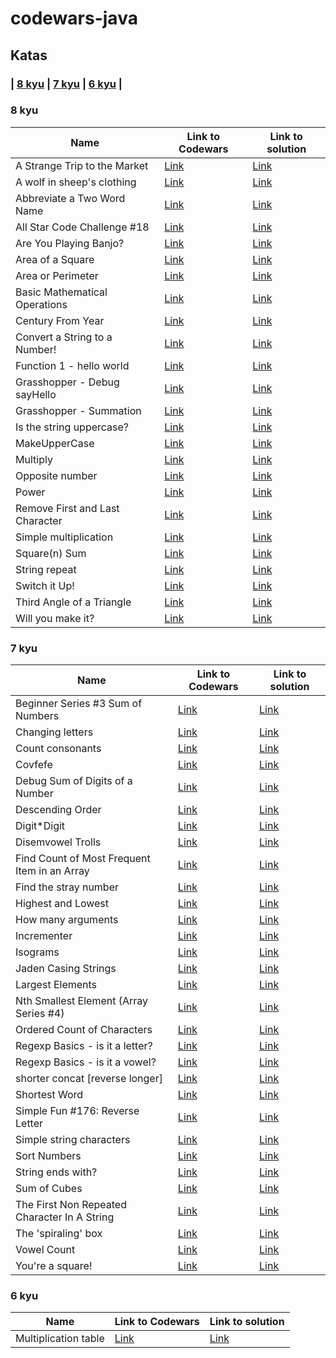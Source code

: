# codewars-java

## Katas


### | [8 kyu](#8-kyu) | [7 kyu](#7-kyu) | [6 kyu](#6-kyu) |

### 8 kyu

| Name                                                       | Link to Codewars                                               | Link to solution                                                                      |
|------------------------------------------------------------|----------------------------------------------------------------|---------------------------------------------------------------------------------------|
| A Strange Trip to the Market                                 | [Link](https://www.codewars.com/kata/55ccdf1512938ce3ac000056) | [Link](./src/kyu8/astrangetriptothemarket.js)                               |
| A wolf in sheep's clothing                                 | [Link](https://www.codewars.com/kata/5c8bfa44b9d1192e1ebd3d15) | [Link](./src/kyu8/awolfinsheepclothing.js)                               |
| Abbreviate a Two Word Name                                 | [Link](https://www.codewars.com/kata/57eadb7ecd143f4c9c0000a3) | [Link](./src/kyu8/abbreviateatwowordname.js)                              |
| All Star Code Challenge #18                                | [Link](https://www.codewars.com/kata/5865918c6b569962950002a1) | [Link](./src/kyu8/allstarcodechallenge18.js)                              |
| Are You Playing Banjo?                                     | [Link](https://www.codewars.com/kata/53af2b8861023f1d88000832) | [Link](./src/kyu8/areyouplayingbanjo.js)                                  |
| Area of a Square                                           | [Link](https://www.codewars.com/kata/5748838ce2fab90b86001b1a) | [Link](./src/kyu8/areaofasquare.js)                                       |
| Area or Perimeter                                          | [Link](https://www.codewars.com/kata/5ab6538b379d20ad880000ab) | [Link](./src/kyu8/areaorperimeter.js)                                     |
| Basic Mathematical Operations                              | [Link](https://www.codewars.com/kata/57356c55867b9b7a60000bd7) | [Link](./src/kyu8/basicmathematicaloperation.js)                          |
| Century From Year                                          | [Link](https://www.codewars.com/kata/5a3fe3dde1ce0e8ed6000097) | [Link](./src/kyu8/centuryfromyear.js)                                     |
| Convert a String to a Number!                              | [Link](https://www.codewars.com/kata/544675c6f971f7399a000e79) | [Link](./src/kyu8/convertastringtoanumber.js)                             |
| Function 1 - hello world                                   | [Link](https://www.codewars.com/kata/523b4ff7adca849afe000035) | [Link](./src/kyu8/function1helloworld.js)                                 |
| Grasshopper - Debug sayHello                               | [Link](https://www.codewars.com/kata/5625618b1fe21ab49f00001f) | [Link](./src/kyu8/grasshopperdebugsayhello.js)                |
| Grasshopper - Summation                                    | [Link](https://www.codewars.com/kata/55d24f55d7dd296eb9000030) | [Link](./src/kyu8/grasshoppersummation.js)                                |
| Is the string uppercase?                              | [Link](https://www.codewars.com/kata/56cd44e1aa4ac7879200010b)            | [Link](./src/kyu8/isthestringuppercase.js)                                         |
| MakeUpperCase                                              | [Link](https://www.codewars.com/kata/57a0556c7cb1f31ab3000ad7) | [Link](./src/kyu8/makeuppercase.js)                                       |
| Multiply                                                   | [Link](https://www.codewars.com/kata/50654ddff44f800200000004) | [Link](./src/kyu8/multiply.js)                                            |
| Opposite number                                            | [Link](https://www.codewars.com/kata/56dec885c54a926dcd001095) | [Link](./src/kyu8/oppositenumber.js)                                      |
| Power            | [Link](https://www.codewars.com/kata/562926c855ca9fdc4800005b)            | [Link](./src/kyu8/power.js)          |
| Remove First and Last Character                            | [Link](https://www.codewars.com/kata/56bc28ad5bdaeb48760009b0) | [Link](./src/kyu8/removefirstandlastcharacter.js)                         |
| Simple multiplication                                      | [Link](https://www.codewars.com/kata/583710ccaa6717322c000105) | [Link](./src/kyu8/simplemultiplication.js)                                |
| Square(n) Sum                                              | [Link](https://www.codewars.com/kata/515e271a311df0350d00000f) | [Link](./src/kyu8/squarnsum.js)                                          |
| String repeat                                              | [Link](https://www.codewars.com/kata/57a0e5c372292dd76d000d7e) | [Link](./src/kyu8/stringreapit.js)                                        |
| Switch it Up!                                              | [Link](https://www.codewars.com/kata/5808dcb8f0ed42ae34000031) | [Link](./src/kyu8/switchitup.js)                                          |
| Third Angle of a Triangle                                  | [Link](https://www.codewars.com/kata/5a023c426975981341000014) | [Link](./src/kyu8/thirdangleofatriangle.js)                               |
| Will you make it?                                          | [Link](https://www.codewars.com/kata/5861d28f124b35723e00005e) | [Link](./src/kyu8/willyoumakeit.js)                                       |

### 7 kyu

| Name                                         | Link to Codewars                                                          | Link to solution                                                       |
|----------------------------------------------|---------------------------------------------------------------------------|------------------------------------------------------------------------|
| Beginner Series #3 Sum of Numbers            | [Link](https://www.codewars.com/kata/55f2b110f61eb01779000053)            | [Link](./src/kyu7/BeginnerSeries3SumOfNumbers.java)          |
| Changing letters                             | [Link](https://www.codewars.com/kata/5831c204a31721e2ae000294)            | [Link](./src/kyu7/ChangingLetters.java)                      |
| Count consonants                             | [Link](https://www.codewars.com/kata/564e7fc20f0b53eb02000106)            | [Link](./src/kyu7/CountConsonants.java)                      |
| Covfefe                                      | [Link](https://www.codewars.com/kata/592fd8f752ee71ac7e00008a)            | [Link](./src/kyu7/Covfefe.java)                              |
| Debug Sum of Digits of a Number              | [Link](https://www.codewars.com/kata/563d59dd8e47a5ed220000ba)            | [Link](./src/kyu7/DebugSumOfDigitsOfANumber.java)            |
| Descending Order                             | [Link](https://www.codewars.com/kata/5467e4d82edf8bbf40000155)            | [Link](./src/kyu7/DescendingOrder.java)                      |
| Digit*Digit                                  | [Link](https://www.codewars.com/kata/546e2562b03326a88e000020)            | [Link](./src/kyu7/DigitDigit.java)                           |
| Disemvowel Trolls                            | [Link](https://www.codewars.com/kata/52fba66badcd10859f00097e)            | [Link](./src/kyu7/DisemvowelTrolls.java)                     |
| Find Count of Most Frequent Item in an Array | [Link](https://www.codewars.com/kata/56582133c932d8239900002e)            | [Link](./src/kyu7/FindCountOfMostFrequentItemInAnArray.java) |
| Find the stray number                        | [Link](https://www.codewars.com/kata/57f609022f4d534f05000024)            | [Link](./src/kyu7/FindTheStrayNumber.java)                   |
| Highest and Lowest                           | [Link](https://www.codewars.com/kata/554b4ac871d6813a03000035)            | [Link](./src/kyu7/HighestAndLowest.java)                     |
| How many arguments                           | [Link](https://www.codewars.com/kata/5c44b0b200ce187106452139)            | [Link](./src/kyu7/HowManyArguments.java)                     |
| Incrementer                                  | [Link](https://www.codewars.com/kata/590e03aef55cab099a0002e8)            | [Link](./src/kyu7/Incrementer.java)                          |
| Isograms                                     | [Link](https://www.codewars.com/kata/54ba84be607a92aa900000f1)            | [Link](./src/kyu7/Isograms.java)                             |
| Jaden Casing Strings                         | [Link](https://www.codewars.com/kata/5390bac347d09b7da40006f6)            | [Link](./src/kyu7/JadenCasingStrings.java)                   |
| Largest Elements                             | [Link](https://www.codewars.com/kata/53d32bea2f2a21f666000256)            | [Link](./src/kyu7/largestelements.js)                      |
| Nth Smallest Element (Array Series #4)       | [Link](https://www.codewars.com/kata/5a512f6a80eba857280000fc)            | [Link](./src/kyu7/NthSmallestElementArraySeries4.java)       |
| Ordered Count of Characters                  | [Link](https://www.codewars.com/kata/57a6633153ba33189e000074)            | [Link](./src/kyu7/OrderedCountOfCharacters.java)             |
| Regexp Basics - is it a letter?              | [Link](https://www.codewars.com/kata/567de72e8b3621b3c300000b)            | [Link](./src/kyu7/RegexpBasicIsItAletter.java)               |
| Regexp Basics - is it a vowel?               | [Link](https://www.codewars.com/kata/567bed99ee3451292c000025)            | [Link](./src/kyu7/RegexpBasicIsItAvowel.java)                |
| shorter concat [reverse longer]              | [Link](https://www.codewars.com/kata/54557d61126a00423b000a45)            | [Link](./src/kyu7/ShorterConcatReverseLonger.java)           |
| Shortest Word                                | [Link](https://www.codewars.com/kata/57cebe1dc6fdc20c57000ac9)            | [Link](./src/kyu7/ShortestWord.java)                         |
| Simple Fun #176: Reverse Letter              | [Link](https://www.codewars.com/kata/58b8c94b7df3f116eb00005b)            | [Link](./src/kyu7/SimpleFun176ReverseLetter.java)            |
| Simple string characters                     | [Link](https://www.codewars.com/kata/5a29a0898f27f2d9c9000058)            | [Link](./src/kyu7/SimpleStringCharacters.java)               |
| Sort Numbers            | [Link](https://www.codewars.com/kata/5174a4c0f2769dd8b1000003)            | [Link](./src/kyu7/sortnumbers.js)          |
| String ends with?                            | [Link](https://www.codewars.com/kata/51f2d1cafc9c0f745c00037d/train/java) | [Link](./src/kyu7/stringendswith.js)                       |
| Sum of Cubes                                 | [Link](https://www.codewars.com/kata/59a8570b570190d313000037)            | [Link](./src/kyu7/SumOfCubes.java)                           |
| The First Non Repeated Character In A String | [Link](https://www.codewars.com/kata/570f6436b29c708a32000826)            | [Link](./src/kyu7/TheFirstNonRepeatCharacterInAString.java)  |
| The 'spiraling' box                          | [Link](https://www.codewars.com/kata/63b84f54693cb10065687ae5)            | [Link](./src/kyu7/TheSpiralingBox.java)                      |
| Vowel Count                                  | [Link](https://www.codewars.com/kata/54ff3102c1bad923760001f3)            | [Link](./src/kyu7/VowelCount.java)                           |
| You're a square!                             | [Link](https://www.codewars.com/kata/54c27a33fb7da0db0100040e)            | [Link](./src/kyu7/YoureASquare.java)                         |

### 6 kyu

| Name                                         | Link to Codewars                                                          | Link to solution                                      |
|----------------------------------------------|---------------------------------------------------------------------------|-------------------------------------------------------|
| Multiplication table            | [Link](https://www.codewars.com/kata/534d2f5b5371ecf8d2000a08)            | [Link](./src/kyu6/multiplicationtable.js) |
